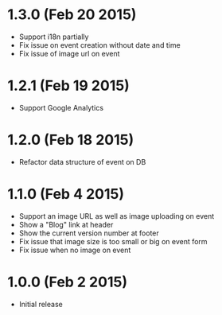 1.3.0 (Feb 20 2015)
===================

* Support i18n partially
* Fix issue on event creation without date and time
* Fix issue of image url on event

1.2.1 (Feb 19 2015)
===================

* Support Google Analytics

1.2.0 (Feb 18 2015)
===================

* Refactor data structure of event on DB

1.1.0 (Feb 4 2015)
===================

* Support an image URL as well as image uploading on event
* Show a "Blog" link at header
* Show the current version number at footer
* Fix issue that image size is too small or big on event form
* Fix issue when no image on event

1.0.0 (Feb 2 2015)
===================

* Initial release
